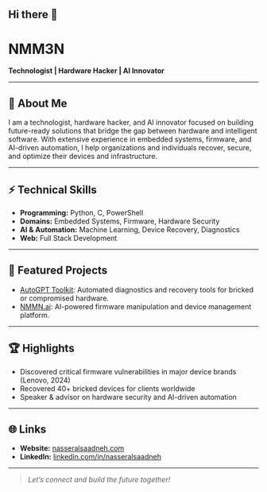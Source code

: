 ## Hi there 👋

<!--
**NMM3N/NMM3N** is a ✨ _special_ ✨ repository because its `README.md` (this file) appears on your GitHub profile.

Here are some ideas to get you started:

- 🔭 I’m currently working on ...
- 🌱 I’m currently learning ...
- 👯 I’m looking to collaborate on ...
- 🤔 I’m looking for help with ...
- 💬 Ask me about ...
- 📫 How to reach me: ...
- 😄 Pronouns: ...
- ⚡ Fun fact: ...
-->

# NMM3N

**Technologist | Hardware Hacker | AI Innovator**

---

## 👋 About Me

I am a technologist, hardware hacker, and AI innovator focused on building future-ready solutions that bridge the gap between hardware and intelligent software. With extensive experience in embedded systems, firmware, and AI-driven automation, I help organizations and individuals recover, secure, and optimize their devices and infrastructure.

---

## ⚡ Technical Skills

- **Programming:** Python, C, PowerShell
- **Domains:** Embedded Systems, Firmware, Hardware Security
- **AI & Automation:** Machine Learning, Device Recovery, Diagnostics
- **Web:** Full Stack Development

---

## 🚀 Featured Projects

- [AutoGPT Toolkit](https://github.com/NMM3N/AutoGPT-Toolkit): Automated diagnostics and recovery tools for bricked or compromised hardware.
- [NMMN.ai](https://github.com/NMM3N/NMMN-ai): AI-powered firmware manipulation and device management platform.

---

## 🏆 Highlights

- Discovered critical firmware vulnerabilities in major device brands (Lenovo, 2024)
- Recovered 40+ bricked devices for clients worldwide
- Speaker & advisor on hardware security and AI-driven automation

---

## 🌐 Links

- **Website:** [nasseralsaadneh.com](https://www.nasseralsaadneh.com)
- **LinkedIn:** [linkedin.com/in/nasseralsaadneh](https://linkedin.com/in/nasseralsaadneh)

---

> *Let’s connect and build the future together!*
